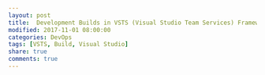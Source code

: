 ```yaml
---
layout: post
title:  Development Builds in VSTS (Visual Studio Team Services) Framework Mocking DbSet for Sync and Async Queries in Moq
modified: 2017-11-01 08:00:00
categories: DevOps
tags: [VSTS, Build, Visual Studio]
share: true
comments: true
---
```

